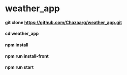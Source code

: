 # weather_app

#### git clone https://github.com/Chazaarg/weather_app.git
#### cd weather_app
#### npm install
#### npm run install-front
#### npm run start
